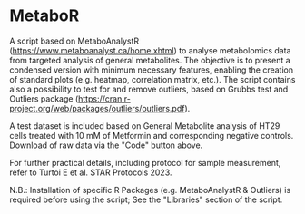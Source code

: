 # MetaboR

A script based on MetaboAnalystR (https://www.metaboanalyst.ca/home.xhtml) to analyse metabolomics data from targeted analysis of general metabolites. The objective is to present a condensed version with minimum necessary features, enabling the creation of standard plots (e.g. heatmap, correlation matrix, etc.). The script contains also a possibility to test for and remove outliers, based on Grubbs test and Outliers package (https://cran.r-project.org/web/packages/outliers/outliers.pdf).

A test dataset is included based on General Metabolite analysis of HT29 cells treated with 10 mM of Metformin and corresponding negative controls. Download of raw data via the "Code" button above.

For further practical details, including protocol for sample measurement, refer to Turtoi E et al. STAR Protocols 2023.

N.B.: Installation of specific R Packages (e.g. MetaboAnalystR & Outliers) is required before using the script; See the "Libraries" section of the script.
